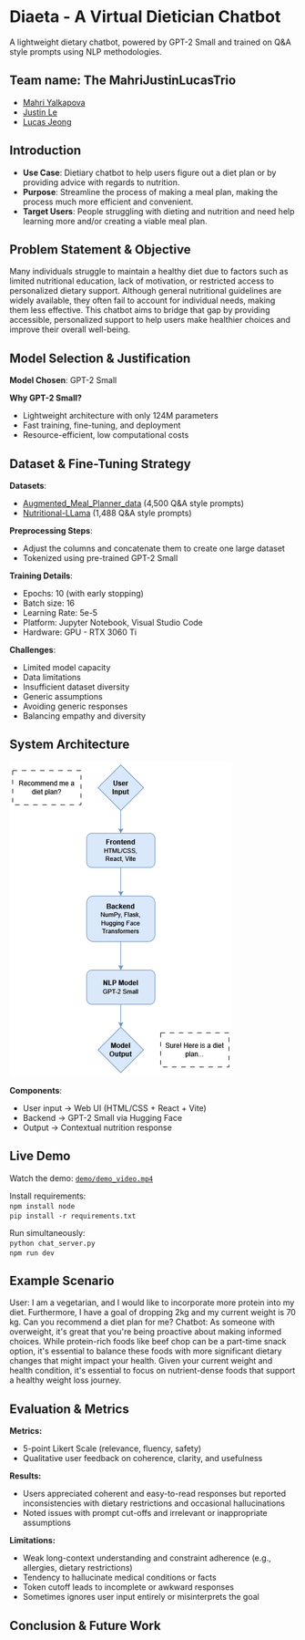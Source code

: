 # Diaeta - A Virtual Dietician Chatbot

A lightweight dietary chatbot, powered by GPT-2 Small and trained on Q&A style prompts using NLP methodologies.

## Team name: The MahriJustinLucasTrio

- [Mahri Yalkapova](https://github.com/MahriYalkapova)
- [Justin Le](https://github.com/aujustin14)
- [Lucas Jeong](https://github.com/ljeong072)

## Introduction

- **Use Case**: Dietiary chatbot to help users figure out a diet plan or by providing advice with regards to nutrition.  
- **Purpose**: Streamline the process of making a meal plan, making the process much more efficient and convenient.  
- **Target Users**: People struggling with dieting and nutrition and need help learning more and/or creating a viable meal plan.

## Problem Statement & Objective

Many individuals struggle to maintain a healthy diet due to factors such as limited nutritional education, lack of motivation, or restricted access to personalized dietary support. Although general nutritional guidelines are widely available, they often fail to account for individual needs, making them less effective. This chatbot aims to bridge that gap by providing accessible, personalized support to help users make healthier choices and improve their overall well-being.

## Model Selection & Justification

**Model Chosen**: GPT-2 Small  

**Why GPT-2 Small?**
- Lightweight architecture with only 124M parameters 
- Fast training, fine-tuning, and deployment
- Resource-efficient, low computational costs

## Dataset & Fine-Tuning Strategy

**Datasets**:  
- [Augmented_Meal_Planner_data](https://huggingface.co/datasets/sridhar52/Augmented_Meal_Planner_data) (4,500 Q&A style prompts)
- [Nutritional-LLama](https://huggingface.co/datasets/Tom158/Nutritional-LLama) (1,488 Q&A style prompts)

**Preprocessing Steps**:
- Adjust the columns and concatenate them to create one large dataset
- Tokenized using pre-trained GPT-2 Small

**Training Details**:
- Epochs: 10 (with early stopping)
- Batch size: 16
- Learning Rate: 5e-5
- Platform: Jupyter Notebook, Visual Studio Code
- Hardware: GPU - RTX 3060 Ti

**Challenges**:
- Limited model capacity
- Data limitations
- Insufficient dataset diversity
- Generic assumptions
- Avoiding generic responses
- Balancing empathy and diversity

## System Architecture

![System Architecture](docs/architecture_diagram.png)

**Components**:

- User input → Web UI (HTML/CSS + React + Vite)
- Backend → GPT-2 Small via Hugging Face
- Output → Contextual nutrition response

## Live Demo

Watch the demo: [`demo/demo_video.mp4`](demo/demo_video.mp4)  

Install requirements:  
`npm install node`  
`pip install -r requirements.txt`  

Run simultaneously:  
`python chat_server.py`  
`npm run dev`  

## Example Scenario
User: I am a vegetarian, and I would like to incorporate more protein into my diet. Furthermore, I have a goal of dropping 2kg and my current weight is 70 kg. Can you recommend a diet plan for me?
Chatbot: As someone with overweight, it's great that you're being proactive about making informed choices. While protein-rich foods like beef chop can be a part-time snack option, it's essential to balance these foods with more significant dietary changes that might impact your health. Given your current weight and health condition, it's essential to focus on nutrient-dense foods that support a healthy weight loss journey.

## Evaluation & Metrics

**Metrics:**

- 5-point Likert Scale (relevance, fluency, safety)
- Qualitative user feedback on coherence, clarity, and usefulness

**Results:**

- Users appreciated coherent and easy-to-read responses but reported inconsistencies with dietary restrictions and occasional hallucinations
- Noted issues with prompt cut-offs and irrelevant or inappropriate assumptions

**Limitations:**

- Weak long-context understanding and constraint adherence (e.g., allergies, dietary restrictions)
- Tendency to hallucinate medical conditions or facts
- Token cutoff leads to incomplete or awkward responses
- Sometimes ignores user input entirely or misinterprets the goal

## Conclusion & Future Work


